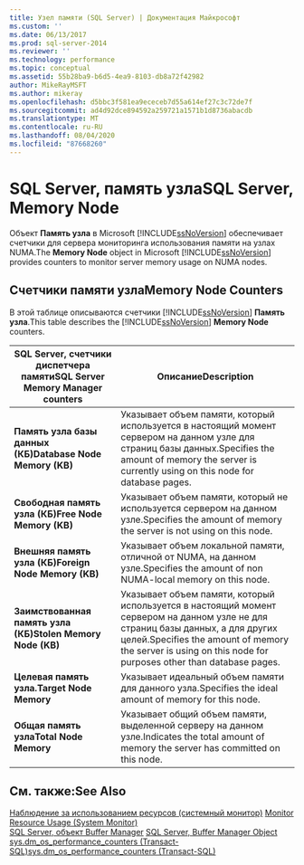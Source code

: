 ```yaml
---
title: Узел памяти (SQL Server) | Документация Майкрософт
ms.custom: ''
ms.date: 06/13/2017
ms.prod: sql-server-2014
ms.reviewer: ''
ms.technology: performance
ms.topic: conceptual
ms.assetid: 55b28ba9-b6d5-4ea9-8103-db8a72f42982
author: MikeRayMSFT
ms.author: mikeray
ms.openlocfilehash: d5bbc3f581ea9ececeb7d55a614ef27c3c72de7f
ms.sourcegitcommit: ad4d92dce894592a259721a1571b1d8736abacdb
ms.translationtype: MT
ms.contentlocale: ru-RU
ms.lasthandoff: 08/04/2020
ms.locfileid: "87668260"
---
```

# <a name="sql-server-memory-node"></a><span data-ttu-id="45bc6-102">SQL Server, память узла</span><span class="sxs-lookup"><span data-stu-id="45bc6-102">SQL Server, Memory Node</span></span>
  <span data-ttu-id="45bc6-103">Объект **Память узла** в Microsoft [!INCLUDE[ssNoVersion](../../includes/ssnoversion-md.md)] обеспечивает счетчики для сервера мониторинга использования памяти на узлах NUMA.</span><span class="sxs-lookup"><span data-stu-id="45bc6-103">The **Memory Node** object in Microsoft [!INCLUDE[ssNoVersion](../../includes/ssnoversion-md.md)] provides counters to monitor server memory usage on NUMA nodes.</span></span>  
  
## <a name="memory-node-counters"></a><span data-ttu-id="45bc6-104">Счетчики памяти узла</span><span class="sxs-lookup"><span data-stu-id="45bc6-104">Memory Node Counters</span></span>  
 <span data-ttu-id="45bc6-105">В этой таблице описываются счетчики [!INCLUDE[ssNoVersion](../../includes/ssnoversion-md.md)] **Память узла**.</span><span class="sxs-lookup"><span data-stu-id="45bc6-105">This table describes the [!INCLUDE[ssNoVersion](../../includes/ssnoversion-md.md)] **Memory Node** counters.</span></span>  
  
|<span data-ttu-id="45bc6-106">SQL Server, счетчики диспетчера памяти</span><span class="sxs-lookup"><span data-stu-id="45bc6-106">SQL Server Memory Manager counters</span></span>|<span data-ttu-id="45bc6-107">Описание</span><span class="sxs-lookup"><span data-stu-id="45bc6-107">Description</span></span>|  
|----------------------------------------|-----------------|  
|<span data-ttu-id="45bc6-108">**Память узла базы данных (КБ)**</span><span class="sxs-lookup"><span data-stu-id="45bc6-108">**Database Node Memory (KB)**</span></span>|<span data-ttu-id="45bc6-109">Указывает объем памяти, который используется в настоящий момент сервером на данном узле для страниц базы данных.</span><span class="sxs-lookup"><span data-stu-id="45bc6-109">Specifies the amount of memory the server is currently using on this node for database pages.</span></span>|  
|<span data-ttu-id="45bc6-110">**Свободная память узла (КБ)**</span><span class="sxs-lookup"><span data-stu-id="45bc6-110">**Free Node Memory (KB)**</span></span>|<span data-ttu-id="45bc6-111">Указывает объем памяти, который не используется сервером на данном узле.</span><span class="sxs-lookup"><span data-stu-id="45bc6-111">Specifies the amount of memory the server is not using on this node.</span></span>|  
|<span data-ttu-id="45bc6-112">**Внешняя память узла (КБ)**</span><span class="sxs-lookup"><span data-stu-id="45bc6-112">**Foreign Node Memory (KB)**</span></span>|<span data-ttu-id="45bc6-113">Указывает объем локальной памяти, отличной от NUMA, на данном узле.</span><span class="sxs-lookup"><span data-stu-id="45bc6-113">Specifies the amount of non NUMA-local memory on this node.</span></span>|  
|<span data-ttu-id="45bc6-114">**Заимствованная память узла (КБ)**</span><span class="sxs-lookup"><span data-stu-id="45bc6-114">**Stolen Memory Node (KB)**</span></span>|<span data-ttu-id="45bc6-115">Указывает объем памяти, который используется в настоящий момент сервером на данном узле не для страниц базы данных, а для других целей.</span><span class="sxs-lookup"><span data-stu-id="45bc6-115">Specifies the amount of memory the server is using on this node for purposes other than database pages.</span></span>|  
|<span data-ttu-id="45bc6-116">**Целевая память узла.**</span><span class="sxs-lookup"><span data-stu-id="45bc6-116">**Target Node Memory**</span></span>|<span data-ttu-id="45bc6-117">Указывает идеальный объем памяти для данного узла.</span><span class="sxs-lookup"><span data-stu-id="45bc6-117">Specifies the ideal amount of memory for this node.</span></span>|  
|<span data-ttu-id="45bc6-118">**Общая память узла**</span><span class="sxs-lookup"><span data-stu-id="45bc6-118">**Total Node Memory**</span></span>|<span data-ttu-id="45bc6-119">Указывает общий объем памяти, выделенной серверу на данном узле.</span><span class="sxs-lookup"><span data-stu-id="45bc6-119">Indicates the total amount of memory the server has committed on this node.</span></span>|  
  
## <a name="see-also"></a><span data-ttu-id="45bc6-120">См. также:</span><span class="sxs-lookup"><span data-stu-id="45bc6-120">See Also</span></span>  
 <span data-ttu-id="45bc6-121">[Наблюдение за использованием ресурсов (системный монитор)](monitor-resource-usage-system-monitor.md) </span><span class="sxs-lookup"><span data-stu-id="45bc6-121">[Monitor Resource Usage &#40;System Monitor&#41;](monitor-resource-usage-system-monitor.md) </span></span>  
 <span data-ttu-id="45bc6-122">[SQL Server, объект Buffer Manager](sql-server-buffer-manager-object.md) </span><span class="sxs-lookup"><span data-stu-id="45bc6-122">[SQL Server, Buffer Manager Object](sql-server-buffer-manager-object.md) </span></span>  
 [<span data-ttu-id="45bc6-123">sys.dm_os_performance_counters (Transact-SQL)</span><span class="sxs-lookup"><span data-stu-id="45bc6-123">sys.dm_os_performance_counters &#40;Transact-SQL&#41;</span></span>](/sql/relational-databases/system-dynamic-management-views/sys-dm-os-performance-counters-transact-sql)  
  
  
